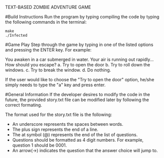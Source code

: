 TEXT-BASED ZOMBIE ADVENTURE GAME

#Build Instructions
Run the program by typing compiling the code by typing the following commands in the terminal:

    make
    ./Infected


#Game Play
Step through the game by typing in one of the listed options and pressing the ENTER key.
For example:

You awaken in a car submerged in water. Your air is running out rapidly... How should you escape?
a. Try to open the door
b. Try to roll down the windows.
c. Try to break the window.
d. Do nothing.

If the user would like to choose the "Try to open the door" option, he/she simply needs to type the "a" key and press enter. 


#General Information
If the developer desires to modify the code in the future, the provided story.txt file can be modified later by following the correct formating.

The format used for the story.txt file is the following:
+ An underscore represents the spaces between words.
+ The plus sign represents the end of a line.
+ The at symbol (@) represents the end of the list of questions.
+ Questions should be formatted as 4 digit numbers. For example, question 1 should be 0001.
+ An arrow(->) indicates the question that the answer choice will jump to.
